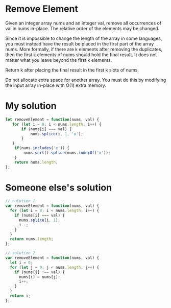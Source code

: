 # Remove Element

Given an integer array nums and an integer val, remove all occurrences of val in nums in-place. The relative order of the elements may be changed.

Since it is impossible to change the length of the array in some languages, you must instead have the result be placed in the first part of the array nums. More formally, if there are k elements after removing the duplicates, then the first k elements of nums should hold the final result. It does not matter what you leave beyond the first k elements.

Return k after placing the final result in the first k slots of nums.

Do not allocate extra space for another array. You must do this by modifying the input array in-place with O(1) extra memory.

# My solution
```js
let removeElement = function(nums, val) {
   for (let i = 0; i < nums.length; i++) {
       if (nums[i] === val) {
           nums.splice(i, 1, 'x');
       }
   } 
    if(nums.includes('x')) {
        nums.sort().splice(nums.indexOf('x'));   
    }    
    return nums.length;
};
```

# Someone else's solution
```js
// solution 1
var removeElement = function(nums, val) {
  for (let i = 0; i < nums.length; i++) {
    if (nums[i] === val) {
      nums.splice(i, 1);
      i--;
    }
  }
  return nums.length;
};

// solution 2
var removeElement = function(nums, val) {
  let i = 0;
  for (let j = 0; j < nums.length; j++) {
    if (nums[j] !== val) {
      nums[i] = nums[j];
      i++;
    }
  }
  return i;
};
```

